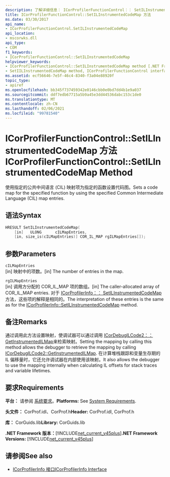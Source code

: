 ```yaml
---
description: 了解详细信息： ICorProfilerFunctionControl：： SetILInstrumentedCodeMap 方法
title: ICorProfilerFunctionControl::SetILInstrumentedCodeMap 方法
ms.date: 03/30/2017
api_name:
- ICorProfilerFunctionControl.SetILInstrumentedCodeMap
api_location:
- mscorwks.dll
api_type:
- COM
f1_keywords:
- ICorProfilerFunctionControl::SetILInstrumentedCodeMap
helpviewer_keywords:
- ICorProfilerFunctionControl::SetILInstrumentedCodeMap method [.NET Framework profiling]
- SetIILInstrumentedCodeMap method, ICorProfilerFunctionControl interface [.NET Framework profiling]
ms.assetid: ecf56646-7e5f-46c4-8340-f3a04e88920f
topic_type:
- apiref
ms.openlocfilehash: bb345f737459342e0146cbb0e0bd7dd4b1e9a037
ms.sourcegitcommit: ddf7edb67715a5b9a45e3dd44536dabc153c1de0
ms.translationtype: MT
ms.contentlocale: zh-CN
ms.lasthandoff: 02/06/2021
ms.locfileid: "99781540"
---
```

# <a name="icorprofilerfunctioncontrolsetilinstrumentedcodemap-method"></a><span data-ttu-id="d5b63-103">ICorProfilerFunctionControl::SetILInstrumentedCodeMap 方法</span><span class="sxs-lookup"><span data-stu-id="d5b63-103">ICorProfilerFunctionControl::SetILInstrumentedCodeMap Method</span></span>

<span data-ttu-id="d5b63-104">使用指定的公共中间语言 (CIL) 映射项为指定的函数设置代码图。</span><span class="sxs-lookup"><span data-stu-id="d5b63-104">Sets a code map for the specified function by using the specified Common Intermediate Language (CIL) map entries.</span></span>  
  
## <a name="syntax"></a><span data-ttu-id="d5b63-105">语法</span><span class="sxs-lookup"><span data-stu-id="d5b63-105">Syntax</span></span>  
  
```cpp  
HRESULT SetILInstrumentedCodeMap(  
    [in]   ULONG      cILMapEntries,  
    [in, size_is(cILMapEntries)] COR_IL_MAP rgILMapEntries[]);  
```  
  
## <a name="parameters"></a><span data-ttu-id="d5b63-106">参数</span><span class="sxs-lookup"><span data-stu-id="d5b63-106">Parameters</span></span>  

 `cILMapEntries`  
 <span data-ttu-id="d5b63-107">[in] 映射中的项数。</span><span class="sxs-lookup"><span data-stu-id="d5b63-107">[in] The number of entries in the map.</span></span>  
  
 `rgILMapEntries`  
 <span data-ttu-id="d5b63-108">[in] 调用方分配的 COR_IL_MAP 项的数组。</span><span class="sxs-lookup"><span data-stu-id="d5b63-108">[in] The caller-allocated array of COR_IL_MAP  entries.</span></span> <span data-ttu-id="d5b63-109">对于 [ICorProfilerInfo：： SetILInstrumentedCodeMap](icorprofilerinfo-setilinstrumentedcodemap-method.md) 方法，这些项的解释是相同的。</span><span class="sxs-lookup"><span data-stu-id="d5b63-109">The interpretation of these entries is the same as for the [ICorProfilerInfo::SetILInstrumentedCodeMap](icorprofilerinfo-setilinstrumentedcodemap-method.md) method.</span></span>  
  
## <a name="remarks"></a><span data-ttu-id="d5b63-110">备注</span><span class="sxs-lookup"><span data-stu-id="d5b63-110">Remarks</span></span>  

 <span data-ttu-id="d5b63-111">通过调用此方法设置映射，使调试器可以通过调用 [ICorDebugILCode2：： GetInstrumentedILMap](../debugging/icordebugilcode2-getinstrumentedilmap-method.md)来检索映射。</span><span class="sxs-lookup"><span data-stu-id="d5b63-111">Setting the mapping by calling this method allows the debugger to retrieve the mapping by calling [ICorDebugILCode2::GetInstrumentedILMap](../debugging/icordebugilcode2-getinstrumentedilmap-method.md).</span></span> <span data-ttu-id="d5b63-112">在计算堆栈跟踪和变量生存期的 IL 偏移量时，它还允许调试器在内部使用该映射。</span><span class="sxs-lookup"><span data-stu-id="d5b63-112">It also allows the debugger to use the mapping internally when calculating IL offsets for stack traces and variable lifetimes.</span></span>  
  
## <a name="requirements"></a><span data-ttu-id="d5b63-113">要求</span><span class="sxs-lookup"><span data-stu-id="d5b63-113">Requirements</span></span>  

 <span data-ttu-id="d5b63-114">**平台：** 请参阅 [系统要求](../../get-started/system-requirements.md)。</span><span class="sxs-lookup"><span data-stu-id="d5b63-114">**Platforms:** See [System Requirements](../../get-started/system-requirements.md).</span></span>  
  
 <span data-ttu-id="d5b63-115">**头文件：** CorProf.idl、CorProf.h</span><span class="sxs-lookup"><span data-stu-id="d5b63-115">**Header:** CorProf.idl, CorProf.h</span></span>  
  
 <span data-ttu-id="d5b63-116">**库：** CorGuids.lib</span><span class="sxs-lookup"><span data-stu-id="d5b63-116">**Library:** CorGuids.lib</span></span>  
  
 <span data-ttu-id="d5b63-117">**.NET Framework 版本：**[!INCLUDE[net_current_v45plus](../../../../includes/net-current-v45plus-md.md)]</span><span class="sxs-lookup"><span data-stu-id="d5b63-117">**.NET Framework Versions:** [!INCLUDE[net_current_v45plus](../../../../includes/net-current-v45plus-md.md)]</span></span>  
  
## <a name="see-also"></a><span data-ttu-id="d5b63-118">请参阅</span><span class="sxs-lookup"><span data-stu-id="d5b63-118">See also</span></span>

- [<span data-ttu-id="d5b63-119">ICorProfilerInfo 接口</span><span class="sxs-lookup"><span data-stu-id="d5b63-119">ICorProfilerInfo Interface</span></span>](icorprofilerinfo-interface.md)
